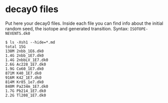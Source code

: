 # decay0 files

Put here your decay0 files. Inside each file you can find info about the initial random seed, the isotope and generated transition. Syntax: `ISOTOPE-NEVENTS.dk0`

```shell
$ ls -Xsh1 --hide=*.md
total 15G
138M 2nbb_1E6.dk0
1.4G 2nbb_1E7.dk0
1.4G 2nbbLV_1E7.dk0
2.6G Ac228_1E7.dk0
1.9G Co60_1E7.dk0
871M K40_1E7.dk0
916M K42_1E7.dk0
814M Kr85_1e7.dk0
840M Pa234m_1E7.dk0
1.7G Pb214_1E7.dk0
2.2G Tl208_1E7.dk0
```
